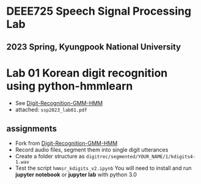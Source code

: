 # DEEE725 Speech Signal Processing Lab
## 2023 Spring, Kyungpook National University

# Lab 01 Korean digit recognition using python-hmmlearn
- See [Digit-Recognition-GMM-HMM](https://github.com/gjang7/Digit-Recognition-GMM-HMM/)
- attached: `ssp2023_lab01.pdf`

## assignments
- Fork from [Digit-Recognition-GMM-HMM](https://github.com/gjang7/Digit-Recognition-GMM-HMM/)
- Record audio files, segment them into single digit utterances
- Create a folder structure as
  `digitrec/segmented/YOUR_NAME/1/kdigits4-1.wav`
- Test the script `hmmsr_kdigits_v2.ipynb`
  You will need to install and run __jupyter notebook__ or __jupyter lab__
  with python 3.0
